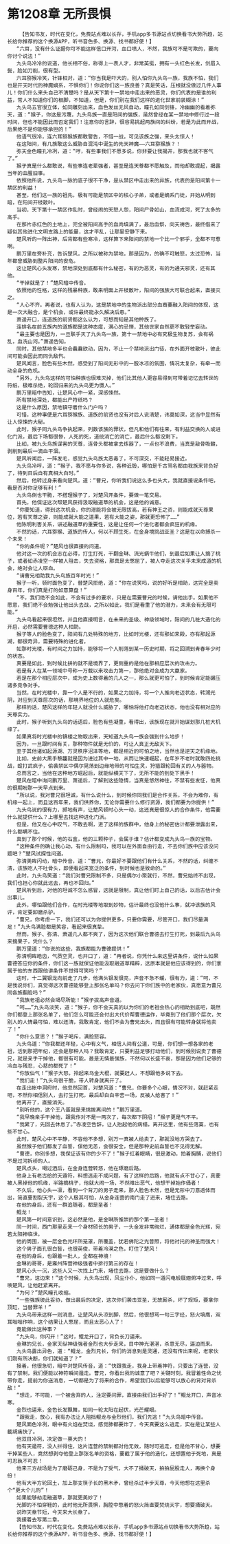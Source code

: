 # 第1208章 无所畏惧
        【告知书友，时代在变化，免费站点难以长存，手机app多书源站点切换看书大势所趋，站长给你推荐的这个换源APP，听书音色多、换源、找书都好使！】
       “六耳，没有什么证据你可不能这样信口开河，血口喷人，不然，我族可不是可欺的，要向你讨个说法！”
       九头鸟冷冷的说道，他长相不俗，称得上一表人才，非常英挺，拥有一头红色长发，剑眉入鬓，脸如刀削，很有型。
       六耳猕猴冷笑，针锋相对，道：“你当我是吓大的，别人怕你九头鸟一族，我族不怕，我们也是开天时代的神魔嫡系，不惧你们！你说你们这一族良善？真是笑话，压根就没做过几件人事儿！你们什么来头自己不清楚吗？是从天下第十一禁地中走出来的恶灵，你们代表的是谁的利益，常人不知道你们的根脚，不知道，但是，你们别在我们这样的进化世家前装糊涂！”
       九头鸟五官很立体，如同雕刻出来，血色发丝无风自动，瞳孔如同剑锋，冷幽幽的看着弥天，道：“猴子，你这是污蔑，九头鸟族一直是阳间的强族，虽然曾经在某一禁地中修行过一段时间，但也不能因此而否定我们！注意你的言辞，很容易挑起两族间的纠纷，若是为此而开战，后果绝不是你能够承担的！”
       他语气很冷，连六耳猕猴族都敢警告，不惜一战，可见该族之强，来头太惊人！
       在这阳间，有几族敢这么威胁自混沌中诞生的先天神魔——六耳猕猴族？！
       弥天金色瞳孔冷冽，道：“哼，有些事我们不愿多说，你非要让我揭开，那我也就不客气了。”
       猴子真是什么都敢说，有些事连老辈强者，甚至是连天尊都不愿触及，而他却敢提起，揭露当年的血腥旧事。
       依照他所说，九头鸟一脉的底子很不干净，是从禁区中走出来的异族，代表的是阳间第十一禁区的利益！
       甚至，他们这一族的祖先，极有可能是禁区中的核心子弟，或者是嫡系门徒，开始从明到暗，在阳间开枝散叶。
       当初，天下第十一禁区作乱时，曾经闹的天怒人怨，阳间尸骨如山，血流成河，死了太多的高手。
       在那片赤红色的土地上，完全被阳间高手的血肉填满了，最后血祭，向天祷告，最终借来了疑似其他进化文明支路上的能量，这才平乱，让那里安静下来。
       楚风听的一阵出神，后背都有些寒冷，这样算下来阳间的禁地一个比一个邪乎，全都不可惹啊。
       鹏万里在旁补充，告诉楚风，之所以被称为禁地，那是因为，的确不可触怒，太过恐怖，当年都曾威胁到整片阳间的安危。
       这让楚风心头发寒，禁地深处到底都有什么秘密，有的为恶灵，有的为通天邪灵，还有其他。
       “干掉就是了！”楚风暗中传音。
       依照他的性格，这样的残暴种族，敢来明面上开枝散叶，阳间的强族大可联合起来，直接灭之。
       “人心不齐。再者说，也有人认为，这是禁地中的生物派出部分血裔要融入阳间的体现，这是一次大融合，是个机会，或许最终能永久解决后患。”
       萧遥开口，连道族的前贤都这么认为，可想而知是其他种族了。
       连排名在前五族内的道族都是这种态度，满心的忌惮，其他世家自然更不敢轻举妄动。
       “最主要也是因为，一旦联手灭了九头鸟一族，第十一禁地中必有究极生物复苏，会有祸乱，血洗山河。”萧遥告知。
       同时，其他禁地多半也会蠢蠢欲动，因为，不止一个禁地派出门徒，在外面开枝散叶，彼此间可能会因此而同仇敌忾。
       楚风闻言，脸色有些木然，感受到了阳间无形中的一股冰凉的氛围，情况太复杂，有牵一而动全身的危机。
       “另外，九头鸟这样的可怕种族也很难灭掉，他们比其他人更容易得到可带着记忆去转世的符纸，极难杀绝，轮回归来的九头鸟更为慑人。”
       鹏万里暗中告知，让楚风心中一紧，深感悚然。
       所有禁地深处，都能出产符纸吗？
       这是什么原因，禁地镇守着什么门户吗？
       可惜，这种事便是六耳猕猴族、道族的前贤也没有对后人说清楚，讳莫如深，这当中显然有让人惊悚的大秘。
       此时，猴子同九头鸟争执起来，列数该族的罪状，但凡和他们有往来，有利益交换的人或进化门派，最后下场都很惨，人死的死，道统消亡的消亡，最后什么都没剩下。
       比如，被九头鸟族谋害的天尊，连骨头都被拿去炼器了，一点也不浪费，当真是敲骨吸髓，剥削到最后一滴血干涸。
       楚风听闻后，一阵发毛，感觉九头鸟族太恶毒了，不可深交，不能轻易接近。
       九头鸟冷哼，道：“猴子，我不愿与你多说，各种诋毁，哪怕是千古骂名都由我族来背负好了，待到日后自有真相大白时。”
       然后，他转过身来看向楚风，道：“曹兄，你听我们说这么多也头大，我就直接说条件吧，看是否对你足够有利！”
       九头鸟倒也干脆，不搭理猴子了，对楚风开条件，要做一笔交易。
       首先，他保证这次帮楚风获得汲取融道草的机会，这是他的诚意。
       “你要知道，得到这次机会，你的潜能将会被无限拔高，若有神王之资，则能成就天尊果位，若有天尊之姿，则能成就大能之道果，若有大能之姿，那就更恐怖了……”
       他陈明利害关系，讲述融道草的重要性，这是让任何一个进化者都会疯狂的机缘。
       不然的话，六耳猕猴、道族的传人，何以不顾生死，在金身境挑战亚圣？这是在以命搏杀一个未来！
       “你的条件呢？”楚风也很直接的问道。
       他对这一次的机会志在必得，打生打死，干翻金琳、流光蜗牛他们，到最后如果让人摘了桃子，或者如赤凌空一样被人阻击，失去资格，那真是太憋屈了，被人夺走这次关乎未来成道的机会，绝对会让人呕血。
       “请曹兄相助我九头鸟族百年时光！”
       猴子一听，顿时面色变了，替楚风拒绝，道：“你在说笑吗，说的好听是相助，这完全是卖身百年，你们真是打的如意算盘！”
       “不，我们绝不会如此，不会有过多的要求，只是在需要曹兄的时候，请他出手。如果他不愿意，我们绝不会勉强让他出头去战，之所以如此，我们是看重了他的潜力，未来会有无限可能。”
       九头鸟看起来很坦然，并且他直接明言，在未来的圣级、神级领域时，阳间的几桩大造化的开启，必然需要曹德这种人相助。
       猴子等人的脸色变了，阳间有几处特殊的地方，比如时光楼，还有那如来殿，亦有那起源湖，都很奇异，需要特殊的进化者。
       如那时光楼，有时间之力加持，能够将一个人削落到某一历史时期，将之回溯到青春年少时的状态。
       真要是如此，到时候比拼的就不是境界了，更侧重的是他在那相应层次的攻击力。
       若是有人在某一领域中号称一万载以来攻击力第一，那他绝对会成为大赢家。
       若是在那个相应层次中，成为史上数得着的几人之一，那么就更可怕了，到时候肯定能碾压诸多竞争对手。
       当然，在时光楼中，靠一个人是不行的，如果之力加持，将一个人推向老迈状态，转溯光阴，对应到天尊层次的话，那境界地位的人就危矣。
       那样的话，楚风这样的年轻人就没什么威胁了，哪怕将他打向老迈状态，他也没有相对应的天尊实力。
       此时，猴子听到九头鸟的话语后，脸色有些凝重，看得出，该族现在就开始谋划那几桩大机缘了。
       如果真将时光楼中的镇楼之物取出来，天知道九头鸟一族会强到什么地步！
       因为，一旦跟时间有关，那种物件就是无价的，可让人真正无敌天下。
       至于其他诸如起源湖、万灵秩序沼泽等地，都是相近的可怕之地，当然也是逆天之机缘地。
       比如，史前大黑手黎龘就是因为进过其中一地，从而让快速崛起，在年岁不老时就敢四处挑战，殴打武疯子，偷袭禁区中偶尔晃荡到边缘地带的可怕生灵，狩猎跟轮回有关的人与器物。
       总而言之，当他在这种地方崛起后，就能纵横天下了，无所不能的到处下黑手！
       楚风在暗中询问鹏万里、萧遥后，了解到这些隐情，当真是悠然神往，不禁有些发怔，他真的很期盼那一天早点到来。
       “所以说，我对曹兄很坦诚，有什么说什么，到时候你同我们是合作关系，不会为难你，有机缘一起上，而且这百年来，我们供养你，无论你需要什么修行资源，我们都要为你提供！”
       九头鸟说的很有力，掷地有声，让楚风顿时心头一动，这还真是很惊人的合作条件，他需要什么就提供什么？上哪里去找这种进化门派。
       但是，他又在心中叹气，不敢去啊，进了这样的族群中，他身上的秘密估计都要泄露出来，什么都瞒不住。
       真到了那个时候，他的石盒，他的三颗种子，会属于谁？估计都变成九头鸟一族的宝物。
       “这种条件的确让我心动，有什么限制吗，我可以在外面自由行走，不去你们族中应该没问题吧？”楚风试探性问道。
       弥清美眸闪动，暗中传音，道：“曹兄，你最好不要跟他们有什么关系，不然的话，纠缠不清，该族吃人不吐骨头，即便看起来宽泛的条件，到时候也是致命的。”
       此时，九头鸟笑道：“我们对曹兄限制不多，只是偶尔小聚就行，不然，曹兄始终不出现，我们也担心你就此远去，再也不回归。”
       楚风听到后，对他的坦诚不怎么感冒，这就是限制，真让他们盯上自己的话，以后古估计会出事儿。
       此外，哪怕跟他们合作，在时光楼等地取到妙物，估计最终也没他什么事，就冲该族的风评，肯定要卸磨杀驴。
       “曹兄，你考虑一下，我们还可以为你提供更多，只要你需要，尽管开口，我们尽量满足！”九头鸟满脸都是笑容，看起来很真挚。
       然而，猴子、弥清、萧遥几人都不爽了，因为这次他们联合曹德去打生打死，到最后九头鸟来摘果子，凭什么？
       鹏万里道：“你说的这些，我族都能为曹德提供！”
       弥清明眸皓齿，气质空灵，也开口了，道：“再者说，你凭什么来这里讲条件，说什么如果曹德答应你的条件，你们这一族就保证他能汲取融道草精粹，这原本就是他应该得到的，你们拿属于他的东西跟他讲条件不觉得可笑吗？”
       这时，十二翼银龙向前走了几步，他满头银发很亮，声音不急不缓，很有力，道：“呵，不是我说你们，真觉得这次曹德能够登上那张名单吗？你去问下你们族中的老家伙，真愿意为曹兄同各族翻脸吗？”
       “我族老祖必然会竭尽所能！”猴子拔高声音道。
       “呵……”九头鸟淡笑，道：“猴子，你不会天真的以为你们的老祖会热心的相助到底吧，既然你们都登上那张名单了，他们怎么可能还会付出大代价帮曹德运作，毕竟到了他们那个层次，欠别人的人情最可怕，难以还清，我敢肯定，他们不会为曹兄出头，而且很有可能转身就将他卖了！”
       “你什么意思？！”猴子喝斥，满脸怒容。
       九头鸟道：“你我都还年轻，心中有义气，相信人间有公道，可是，你们想一想各家的老祖，活到那把年纪，还会是那种人吗？我敢肯定，只要利益足够打动他们，到时候别说卖了曹德兄，就是亲手干掉他，都很有可能，最是无情最强族，不然何以长盛不衰，那是因为他们足够的冷血与残忍，心慈的都死了！”
       “你放仙气！”猴子大怒，拎起来乌金大棍，就要赶人，不想跟他多说下去。
       “我们走！”九头鸟很干脆，带人转身就离开了。
       在走出帐中洞府时，他忽然回首，对楚风道：“曹兄，你要多个心眼，情况不对，就赶紧走吧，不然你相信别人，去打生打死，最后却白白辛苦一场，反被人给害了！”
       他离开了，直接消失。
       “别听他的，这个王八蛋就是来挑拨离间的！”鹏万里道。
       “我早晚亲手干掉他，跟我作对不是一两次了，每次都下阴招！”猴子更是气不平。
       “我累了，先回去休息了。”赤凌空告辞，让人抬起他的病榻，离开这里，他有些落寞，也有些不甘心。
       此时，楚风心中不平静，不容他不多想，别万一真被人给卖了，那就没地方哭去了。
       虽然猴子他们都发了血誓，保他无恙，会很安全，但是那种史前血誓也不见得无解。
       “曹德，你别多想，我保证该有你的少不了！”猴子红着眼睛，很是激动，拍着胸脯，说他们不是过河拆桥的人。
       楚风点头，喝过酒后，在金身连营转悠，他在琢磨后路。
       他身上有老古给的天遁符，料想逃走不成问题，有了这样的后路，他就有点不甘心了，真要被人黑掉他的机缘，半路摘桃子，他就大闹一场，不然难出恶气，他想干掉始作俑者！
       不久后，他心头一凛，看到一个背刀的男子走来，那人脸色木然，但是无形中刀意透体而出，简直要割裂天宇，这个人极其可怕，从金身连营的南门走了进来，堵住去路。
       在他的身后，还有一群追随者，都是圣者！
       鲲龙！
       楚风第一时间意识到，这必然是他，是金琳所推崇的那个第一圣者！
       同一时间，西门那里走来一个身材颀长的男子，一头金发非常绚烂，通体都是金色光辉，宛若太阳神临世。
       他的周围，被一层金色光环所笼罩，所覆盖，犹若佛陀之光普照，将他衬托的神圣而强大！
       这个男子面孔很白皙，也很英俊，带着冷漠之色，盯住了楚风！
       在他的身后，也跟着一批人，全都在神境！
       金琳的哥哥，是雍州阵营神级强者中排行第三的存在！
       楚风心头一沉，这些人又一次找上门来，堵住去路，这是要做什么？
       “曹兄，这边来！”这个时候，九头鸟出现，风尘仆仆，他如同一道闪电般展翅俯冲过来，呼唤楚风，让他赶紧离开。
       “为何？”楚风瞳孔收缩。
       “一些强族彼此妥协，做出最后的决定，这次你们袭击亚圣，无故厮杀，坏了规矩，要拿你顶缸，当替罪羊！”
       九头鸟带来这样一则消息，让楚风从头凉到脚，然后，他很想骂一句三字经，怒火填膺，双耳嗡嗡作响，这个结果让人憋屈，而且太恶心人了！
       竟能做出这种事？
       “九头鸟，你闪开！”这时，鲲龙开口了，背负长刀逼来。
       金琳的兄长，金家天纵神级强者金烈也大步走来，目中神光湛湛，杀意无尽，逼迫而来。
       九头鸟露出异色，道：“鲲龙，金烈兄长，你们的消息到是灵通，还没有传出来呢，老家伙们刚有所决断，你们就知道了？”
       接着，他很急切，暗中对楚风传音，道：“快跟我走，我身上带着神符，只要出了连营，没有了禁制，我们便能以神符瞬间遁走。曹兄，你看出我的诚意了吧？关键时刻，我冒着性命之忧带你走，提前为你送消息，一切都是为了将来的合作，希望我们以后能够可以放心的背对背杀敌！”
       “想走，不可能，一个被舍弃的人，注定要问罪，直接由我们出手好了！”鲲龙开口，声音冰寒。
       金烈也逼来，金色长发飘舞，如同一轮太阳在起伏，光芒耀眼。
       “跟我走，放心，我有办法让人阻挡鲲龙与金烈他们，我们先逃！”九头鸟暗中传音。
       楚风面色冷冽，眼中有火焰在焚烧，感觉肺都要炸了，今天真要这么逃走，实在是让某些人截胡痛快了。
       他双目冷冽，决定做一票大的！
       他有天遁符，没人拦得住，这片连营的禁制都对他无效，随时可逃走，但是他不甘心，想要干掉某些人，竟然想剥夺他登上那张名单的资格，要截了属于他的造化，还想置他于死地，真是可忍孰不可忍！
       他来三方战场是为了磨砺己身，不是为了受气，大不了捅破天，拍拍屁股走人，再换个身份！
       他有大半方轮回土，加上那支筷子长的黑木矛，曾经杀过半步天尊，今天他想在这里杀个“更大个儿的”！
       如果能够劫走融道草，那就更美妙了！
       光脚的不怕穿鞋的，此时他无所畏惧，胸腔中憋着的怒火简直要焚烧天宇，想要捅破天。
       说昨天章节短，今天来大长章了。
       我接着去写第二章。
       【告知书友，时代在变化，免费站点难以长存，手机app多书源站点切换看书大势所趋，站长给你推荐的这个换源APP，听书音色多、换源、找书都好使！】
